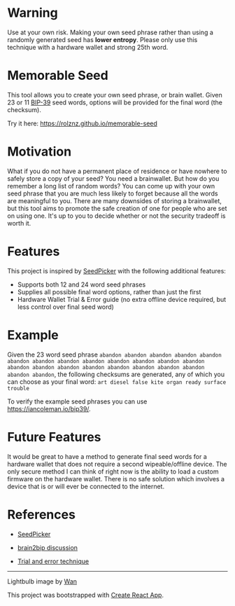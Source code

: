 # Warning

Use at your own risk. Making your own seed phrase rather than using a randomly generated seed has **lower entropy**. Please only use this technique with a hardware wallet and strong 25th word.

# Memorable Seed

This tool allows you to create your own seed phrase, or brain wallet. Given 23 or 11 [BIP-39](https://github.com/bitcoin/bips/blob/master/bip-0039/english.txt) seed words, options will be provided for the final word (the checksum).

Try it here: https://rolznz.github.io/memorable-seed

# Motivation

What if you do not have a permanent place of residence or have nowhere to safely store a copy of your seed? You need a brainwallet. But how do you remember a long list of random words? You can come up with your own seed phrase that you are much less likely to forget because all the words are meaningful to you. There are many downsides of storing a brainwallet, but this tool aims to promote the safe creation of one for people who are set on using one. It's up to you to decide whether or not the security tradeoff is worth it.

# Features

This project is inspired by [SeedPicker](https://github.com/merland/seedpicker) with the following additional features:

- Supports both 12 and 24 word seed phrases
- Supplies all possible final word options, rather than just the first
- Hardware Wallet Trial & Error guide (no extra offline device required, but less control over final seed word)

# Example

Given the 23 word seed phrase `abandon abandon abandon abandon abandon abandon abandon abandon abandon abandon abandon abandon abandon abandon abandon abandon abandon abandon abandon abandon abandon abandon abandon`, the following checksums are generated, any of which you can choose as your final word: `art diesel false kite organ ready surface trouble`

To verify the example seed phrases you can use https://iancoleman.io/bip39/.

# Future Features

It would be great to have a method to generate final seed words for a hardware wallet that does not require a second wipeable/offline device. The only secure method I can think of right now is the ability to load a custom firmware on the hardware wallet. There is no safe solution which involves a device that is or will ever be connected to the internet.

# References

- [SeedPicker](https://github.com/merland/seedpicker)

- [brain2bip discussion](https://bitcointalk.org/index.php?topic=3057171.0)

- [Trial and error technique](https://www.reddit.com/r/TREZOR/comments/9gkhj7/if_a_seed_is_entered_and_all_words_are_from_the/)

---

Lightbulb image by [Wan](https://www.rawpixel.com/wan)

This project was bootstrapped with [Create React App](https://github.com/facebook/create-react-app).
